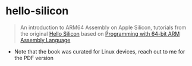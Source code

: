 # hello-silicon
> An introduction to ARM64 Assembly on Apple Silicon, tutorials from the original [Hello Silicon](https://github.com/below/HelloSilicon/tree/main) based on [Programming with 64-bit ARM Assembly Language](https://link.springer.com/book/10.1007/978-1-4842-5881-1?source=shoppingads)
- Note that the book was curated for Linux devices, reach out to me for the PDF version
